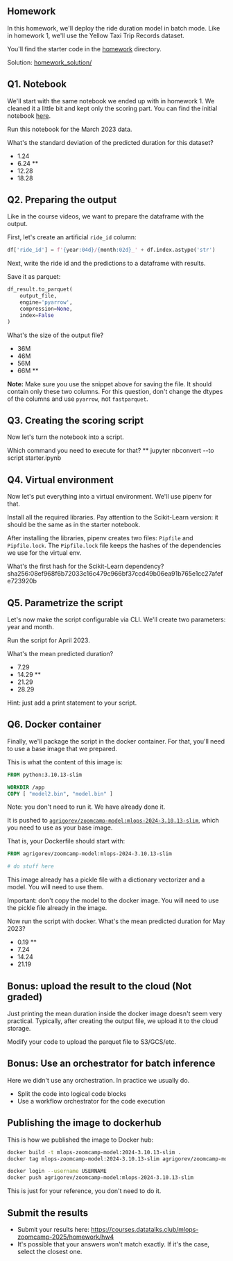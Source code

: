 ## Homework

In this homework, we'll deploy the ride duration model in batch mode. Like in homework 1, we'll use the Yellow Taxi Trip Records dataset. 

You'll find the starter code in the [homework](homework) directory.

Solution: [homework_solution/](homework_solution/)


## Q1. Notebook

We'll start with the same notebook we ended up with in homework 1.
We cleaned it a little bit and kept only the scoring part. You can find the initial notebook [here](homework/starter.ipynb).

Run this notebook for the March 2023 data.

What's the standard deviation of the predicted duration for this dataset?

* 1.24
* 6.24 **
* 12.28
* 18.28


## Q2. Preparing the output

Like in the course videos, we want to prepare the dataframe with the output. 

First, let's create an artificial `ride_id` column:

```python
df['ride_id'] = f'{year:04d}/{month:02d}_' + df.index.astype('str')
```

Next, write the ride id and the predictions to a dataframe with results. 

Save it as parquet:

```python
df_result.to_parquet(
    output_file,
    engine='pyarrow',
    compression=None,
    index=False
)
```

What's the size of the output file?

* 36M
* 46M
* 56M
* 66M **

__Note:__ Make sure you use the snippet above for saving the file. It should contain only these two columns. For this question, don't change the
dtypes of the columns and use `pyarrow`, not `fastparquet`. 


## Q3. Creating the scoring script

Now let's turn the notebook into a script. 

Which command you need to execute for that?
 ** jupyter nbconvert --to script starter.ipynb


## Q4. Virtual environment

Now let's put everything into a virtual environment. We'll use pipenv for that.

Install all the required libraries. Pay attention to the Scikit-Learn version: it should be the same as in the starter
notebook.

After installing the libraries, pipenv creates two files: `Pipfile`
and `Pipfile.lock`. The `Pipfile.lock` file keeps the hashes of the
dependencies we use for the virtual env.

What's the first hash for the Scikit-Learn dependency? sha256:08ef968f6b72033c16c479c966bf37ccd49b06ea91b765e1cc27afefe723920b


## Q5. Parametrize the script

Let's now make the script configurable via CLI. We'll create two 
parameters: year and month.

Run the script for April 2023. 

What's the mean predicted duration? 

* 7.29
* 14.29 **
* 21.29
* 28.29

Hint: just add a print statement to your script.


## Q6. Docker container 

Finally, we'll package the script in the docker container. 
For that, you'll need to use a base image that we prepared. 

This is what the content of this image is:

```dockerfile
FROM python:3.10.13-slim

WORKDIR /app
COPY [ "model2.bin", "model.bin" ]
```

Note: you don't need to run it. We have already done it.

It is pushed to [`agrigorev/zoomcamp-model:mlops-2024-3.10.13-slim`](https://hub.docker.com/layers/agrigorev/zoomcamp-model/mlops-2024-3.10.13-slim/images/sha256-f54535b73a8c3ef91967d5588de57d4e251b22addcbbfb6e71304a91c1c7027f?context=repo),
which you need to use as your base image.

That is, your Dockerfile should start with:

```dockerfile
FROM agrigorev/zoomcamp-model:mlops-2024-3.10.13-slim

# do stuff here
```

This image already has a pickle file with a dictionary vectorizer
and a model. You will need to use them.

Important: don't copy the model to the docker image. You will need
to use the pickle file already in the image. 

Now run the script with docker. What's the mean predicted duration
for May 2023? 

* 0.19 **
* 7.24
* 14.24
* 21.19


## Bonus: upload the result to the cloud (Not graded)

Just printing the mean duration inside the docker image 
doesn't seem very practical. Typically, after creating the output 
file, we upload it to the cloud storage.

Modify your code to upload the parquet file to S3/GCS/etc.


## Bonus: Use an orchestrator for batch inference

Here we didn't use any orchestration. In practice we usually do.

* Split the code into logical code blocks
* Use a workflow orchestrator for the code execution

## Publishing the image to dockerhub

This is how we published the image to Docker hub:

```bash
docker build -t mlops-zoomcamp-model:2024-3.10.13-slim .
docker tag mlops-zoomcamp-model:2024-3.10.13-slim agrigorev/zoomcamp-model:mlops-2024-3.10.13-slim

docker login --username USERNAME
docker push agrigorev/zoomcamp-model:mlops-2024-3.10.13-slim
```

This is just for your reference, you don't need to do it.


## Submit the results

* Submit your results here: https://courses.datatalks.club/mlops-zoomcamp-2025/homework/hw4
* It's possible that your answers won't match exactly. If it's the case, select the closest one.